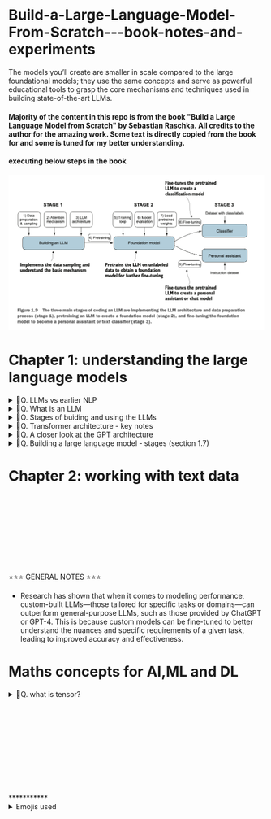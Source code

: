 # Build-a-Large-Language-Model-From-Scratch---book-notes-and-experiments
The models you’ll create are smaller in scale compared to the large foundational models; they use the same concepts and serve as powerful educational tools to grasp the core mechanisms and techniques used in building state-of-the-art LLMs.

#### Majority of the content in this repo is from the book "Build a Large Language Model from Scratch" by Sebastian Raschka. All credits to the author for the amazing work. Some text is directly copied from the book for and some is tuned for my better understanding.

#### executing below steps in the book
![alt text](image-6.png)


# Chapter 1: understanding the large language models
<details>
<summary>🎯Q. LLMs vs earlier NLP </summary>

- An LLM is a specific type of model within the broader field of NLP.

- LLMs are transformer-based deep models trained on massive text corpora that deliver broad, context-aware language abilities far beyond earlier task-specific or rule-based NLP systems — though “understand” here means producing coherent, contextually relevant text, not human-level consciousness.

- Large language models (LLMs), built on deep neural networks and powered by the transformer architecture, represent a major shift in natural language processing (NLP). Unlike earlier NLP approaches, which relied on handcrafted rules or simpler models tailored to narrow tasks like spam detection or translation, LLMs are trained on vast amounts of text data.

- While earlier NLP models excelled at categorization and pattern recognition, they struggled with complex understanding and generation. LLMs, by contrast, demonstrate remarkable versatility, though their “understanding” refers to producing text that appears meaningful and relevant.
⭐This paradigm shift—driven by transformers and massive datasets—has fundamentally transformed NLP into a far more capable and flexible field.⭐
</details>


<details>
<summary>🎯Q. What is an LLM </summary>

- An LLM is a neural network designed to understand, generate, and respond to human-like text.
- Models like this often have tens or even hundreds of billions of parameters, which are the adjustable weights in the network that are optimized during training to predict the next word in a sequence.
- The “large” in “large language model” refers to both the model’s size in terms of parameters and the immense dataset on which it’s trained.
- Think of `parameters` as the number of knobs you can turn to adjust the model's behavior, and training data is like the vast library of books and articles the model reads to learn language patterns. 

- LLMs utilize an architecture called the `transformer`, which allows them to pay selective attention to different parts of the input when making predictions, making them
especially adept at handling the nuances and complexities of human language.

- ⭐⭐Machine learning⭐ and ⭐deep learning⭐ are fields aimed at implementing algorithms that enable computers
to learn from data and perform tasks that typically require human intelligence.⭐

- traditional machine learning requires a manual feature engineering step, where domain experts identify and extract relevant features from the data to train models. In contrast, deep learning models automatically learn hierarchical feature representations from raw data through multiple deep layers, eliminating the need for manual feature engineering.

![alt text](image.png)
</details>

<details>
<summary>🎯Q. Stages of buiding and using the LLMs </summary>

- The general process of creating an LLM includes `pretraining` and `fine-tuning`.
- 🎯traditional machine learning vs pretraining and fine-tuning of LLMs🎯:
  - In traditional `machine learning`, it uses `supervised learning`, where models are trained from scratch on a single, specific task using labeled data.
  - In `pretraning` an LLM large `self-supervised` learning is used, where the model learns general language patterns from massive amounts of unlabeled text data. 
  - In `fine-tuning` the LLMs it uses the `supervised learning on smaller, labeled datasets to adapt the model for specific tasks`.

  - The two most popular categories of fine-tuning LLMs are `instruction fine-tuning` and `classification fine-tuning`.
    - In `instruction fine-tuning`, the labeled dataset consists of instruction and answer pairs, such as a query to translate a text accompanied by the correctly translated text. 
    - In `classification fine-tuning`, the labeled dataset consists of texts and associated class labels—for example, emails associated with “spam” or “not spam” labels.
</details>


<details>
<summary>🎯Q. Transformer architecture - key notes</summary>

- Most modern LLMs rely on the transformer architecture, which is a 💡`deep neural network architecture`💡 introduced in the 2017 paper “Attention Is All You Need”
- To understand LLMs, we must understand the original transformer, which was developed for machine translation, translating English texts to German and French.
- There are key two steps in the transformer architecture:
  1. The `encoder` processes the input text and creates a numerical representation of it (Embeddings) which capture the contextual information of the input.
  2. The `decoder` takes this representation initially convert literally word by word  and then goes through self-attention and then generates the final output text.
- This image is simple initial depiction however many things goes inside which autor is about to explain in the next chapters.
![alt text](image-1.png)

- After this paper on this concept other variants transformer emerged and become backbone of many LLMs. Like BERT (short for bidirectional
encoder representations from transformers) and the various GPT models (short for generative pretrained transformers)
</details>

<details>
<summary>🎯Q. A closer look at the GPT architecture</summary>

- GPT was originally introduced in the paper “Improving Language Understanding by Generative Pre-Training” in 2018 by Alec Radford and colleagues at OpenAI.
- The model is simply trained to preduct the next --> word in a sequence of words.
- Compared to the original transformer architecture we covered in section 1.4, the general GPT architecture is relatively simple. Essentially, it’s just the decoder part without the encoder.
- Since decoder-style models like GPT generate text by predicting text one word at a time, they are considered a type of `autoregressive model`.
- `Autoregressive models` incorporate their previous outputs as inputs for future predictions.
- The ability to perform tasks that the model wasn’t explicitly trained to perform is called an `emergent behavior`. This capability isn’t explicitly taught during training but emerges as a natural consequence of the model’s exposure to vast quantities of multilingual data in diverse contexts.

</details>


<details>
<summary>🎯Q. Building a large language model - stages (section 1.7)</summary>

- GPT was originally introduced in the paper “Improving Language Understanding by Generative Pre-Training” in 2018 by Alec Radford and colleagues at OpenAI.
- The model is simply trained to preduct the next --> word in a sequence of words.
- Compared to the original transformer architecture we covered in section 1.4, the general GPT architecture is relatively simple. Essentially, it’s just the decoder part without the encoder.
- Since decoder-style models like GPT generate text by predicting text one word at a time, they are considered a type of `autoregressive model`.
- `Autoregressive models` incorporate their previous outputs as inputs for future predictions.
- The ability to perform tasks that the model wasn’t explicitly trained to perform is called an `emergent behavior`. This capability isn’t explicitly taught during training but emerges as a natural consequence of the model’s exposure to vast quantities of multilingual data in diverse contexts.

- ![alt text](image-2.png)
</details>



# Chapter 2: working with text data


<br>
<br>
<br><br>
<br>
<br><br>
<br>
<br>
⭐⭐⭐ GENERAL NOTES ⭐⭐⭐

- Research has shown that when it comes to modeling performance, custom-built
LLMs—those tailored for specific tasks or domains—can outperform general-purpose
LLMs, such as those provided by ChatGPT or GPT-4. This is because custom models can be fine-tuned to better understand the nuances and specific requirements of a given task, leading to improved accuracy and effectiveness.



# Maths concepts for AI,ML and DL

</details>


<details>
<summary>🎯Q. what is tensor?</summary>

- Tensors represent a mathematical concept that generalizes vectors and matrices to potentially higher dimensions.
- In other words, tensors are mathematical objects that can be characterized by their order (or rank), which provides the number of dimensions. For example, a scalar (just a number) is a tensor of rank 0, a vector is a tensor of rank 1, and a matrix is a tensor of rank 2
- 🔥From a computational perspective, tensors serve as `data containers`🔥. For instance, they hold multidimensional data, where 🔥each dimension represents a different feature🔥.
- Tensor libraries like `PyTorch` can create, manipulate, and compute with these arrays efficiently. In this context, `a tensor library functions as an array library`.
- PyTorch tensors are similar to NumPy arrays but have several additional features that are important for deep learning.
- ![alt text](image-4.png)
- ![alt text](image-3.png)
- ![alt text](image-5.png)

- ref : https://www.kdnuggets.com/2018/05/wtf-tensor.html
</details>

<br>
<br>
<br>
<br>
<br>
<br>
<br>
<br>
<br>
<br>
<br>
***********
<details>
<summary>Emojis used</summary>
⭐ - For important points
🔥 - super important
💡 - For key concepts/tips
⚠️ - For warnings/common mistake
🎯 - For exam targets/focus areas/ question 
🚀 - For advanced topics .
🚫 - For indicating something that cannot be used or a concerning point
</summary>
</details>